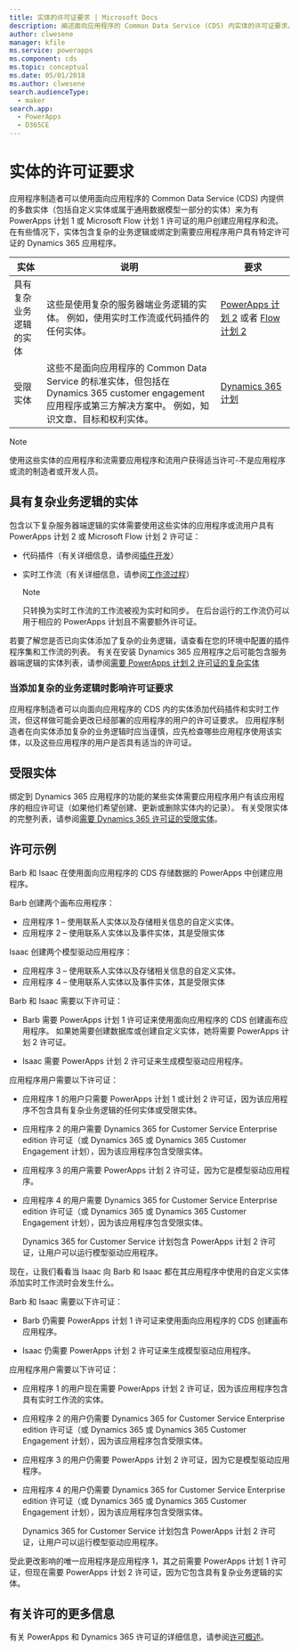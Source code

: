 ```yaml
---
title: 实体的许可证要求 | Microsoft Docs
description: 阐述面向应用程序的 Common Data Service (CDS) 内实体的许可证要求。
author: clwesene
manager: kfile
ms.service: powerapps
ms.component: cds
ms.topic: conceptual
ms.date: 05/01/2018
ms.author: clwesene
search.audienceType:
  - maker
search.app:
  - PowerApps
  - D365CE
---
```


# <a name="license-requirements-for-entities"></a>实体的许可证要求
应用程序制造者可以使用面向应用程序的 Common Data Service (CDS) 内提供的多数实体（包括自定义实体或属于通用数据模型一部分的实体）来为有 PowerApps 计划 1 或 Microsoft Flow 计划 1 许可证的用户创建应用程序和流。 在有些情况下，实体包含复杂的业务逻辑或绑定到需要应用程序用户具有特定许可证的 Dynamics 365 应用程序。 


|实体    |说明    |要求    |
|---------|---------|---------|
|具有复杂业务逻辑的实体   | 这些是使用复杂的服务器端业务逻辑的实体。 例如，使用实时工作流或代码插件的任何实体。       |  [PowerApps 计划 2](https://powerapps.microsoft.com/pricing/) 或者 [Flow 计划 2](https://flow.microsoft.com/pricing/)        |
|受限实体  |  这些不是面向应用程序的 Common Data Service 的标准实体，但包括在 Dynamics 365 customer engagement 应用程序或第三方解决方案中。 例如，知识文章、目标和权利实体。     |  [Dynamics 365 计划](https://dynamics.microsoft.com/pricing/)      | 


> [!NOTE]
> 使用这些实体的应用程序和流需要应用程序和流用户获得适当许可-不是应用程序或流的制造者或开发人员。

## <a name="entities-with-complex-business-logic"></a>具有复杂业务逻辑的实体
包含以下复杂服务器端逻辑的实体需要使用这些实体的应用程序或流用户具有 PowerApps 计划 2 或 Microsoft Flow 计划 2 许可证：

* 代码插件（有关详细信息，请参阅[插件开发](https://docs.microsoft.com/dynamics365/customer-engagement/developer/plugin-development)）
* 实时工作流（有关详细信息，请参阅[工作流过程](https://docs.microsoft.com/dynamics365/customer-engagement/customize/workflow-processes)）

    > [!NOTE]
    >  只转换为实时工作流的工作流被视为实时和同步。 在后台运行的工作流仍可以用于相应的 PowerApps 计划且不需要额外许可证。

若要了解您是否已向实体添加了复杂的业务逻辑，请查看在您的环境中配置的插件程序集和工作流的列表。 有关在安装 Dynamics 365 应用程序之后可能包含服务器端逻辑的实体列表，请参阅[需要 PowerApps 计划 2 许可证的复杂实体](data-platform-complex-entities.md)  

### <a name="impacting-license-requirements-when-adding-complex-business-logic"></a>当添加复杂的业务逻辑时影响许可证要求
应用程序制造者可以向面向应用程序的 CDS 内的实体添加代码插件和实时工作流，但这样做可能会更改已经部署的应用程序的用户的许可证要求。 应用程序制造者在向实体添加复杂的业务逻辑时应当谨慎，应先检查哪些应用程序使用该实体，以及这些应用程序的用户是否具有适当的许可证。

## <a name="restricted-entities"></a>受限实体
绑定到 Dynamics 365 应用程序的功能的某些实体需要应用程序用户有该应用程序的相应许可证（如果他们希望创建、更新或删除实体内的记录）。 有关受限实体的完整列表，请参阅[需要 Dynamics 365 许可证的受限实体](data-platform-restricted-entities.md)。

## <a name="licensing-examples"></a>许可示例
Barb 和 Isaac 在使用面向应用程序的 CDS 存储数据的 PowerApps 中创建应用程序。

Barb 创建两个画布应用程序：

* 应用程序 1 &ndash; 使用联系人实体以及存储相关信息的自定义实体。
* 应用程序 2 &ndash; 使用联系人实体以及事件实体，其是受限实体

Isaac 创建两个模型驱动应用程序：

* 应用程序 3 &ndash; 使用联系人实体以及存储相关信息的自定义实体。
* 应用程序 4 &ndash; 使用联系人实体以及事件实体，其是受限实体

Barb 和 Isaac 需要以下许可证：
* Barb 需要 PowerApps 计划 1 许可证来使用面向应用程序的 CDS 创建画布应用程序。 如果她需要创建数据库或创建自定义实体，她将需要 PowerApps 计划 2 许可证。

* Isaac 需要 PowerApps 计划 2 许可证来生成模型驱动应用程序。

应用程序用户需要以下许可证：
* 应用程序 1 的用户只需要 PowerApps 计划 1 或计划 2 许可证，因为该应用程序不包含具有复杂业务逻辑的任何实体或受限实体。

* 应用程序 2 的用户需要 Dynamics 365 for Customer Service Enterprise edition 许可证（或 Dynamics 365 或 Dynamics 365 Customer Engagement 计划），因为该应用程序包含受限实体。

* 应用程序 3 的用户需要 PowerApps 计划 2 许可证，因为它是模型驱动应用程序。

* 应用程序 4 的用户需要 Dynamics 365 for Customer Service Enterprise edition 许可证（或 Dynamics 365 或 Dynamics 365 Customer Engagement 计划），因为该应用程序包含受限实体。

    Dynamics 365 for Customer Service 计划包含 PowerApps 计划 2 许可证，让用户可以运行模型驱动应用程序。

现在，让我们看看当 Isaac 向 Barb 和 Isaac 都在其应用程序中使用的自定义实体添加实时工作流时会发生什么。

Barb 和 Isaac 需要以下许可证：
* Barb 仍需要 PowerApps 计划 1 许可证来使用面向应用程序的 CDS 创建画布应用程序。

* Isaac 仍需要 PowerApps 计划 2 许可证来生成模型驱动应用程序。

应用程序用户需要以下许可证：
* 应用程序 1 的用户现在需要 PowerApps 计划 2 许可证，因为该应用程序包含具有实时工作流的实体。

* 应用程序 2 的用户仍需要 Dynamics 365 for Customer Service Enterprise edition 许可证（或 Dynamics 365 或 Dynamics 365 Customer Engagement 计划），因为该应用程序包含受限实体。 

* 应用程序 3 的用户仍需要 PowerApps 计划 2 许可证，因为它是模型驱动应用程序。

* 应用程序 4 的用户仍需要 Dynamics 365 for Customer Service Enterprise edition 许可证（或 Dynamics 365 或 Dynamics 365 Customer Engagement 计划），因为该应用程序包含受限实体。

    Dynamics 365 for Customer Service 计划包含 PowerApps 计划 2 许可证，让用户可以运行模型驱动应用程序。

受此更改影响的唯一应用程序是应用程序 1，其之前需要 PowerApps 计划 1 许可证，但现在需要 PowerApps 计划 2 许可证，因为它包含具有复杂业务逻辑的实体。 

## <a name="more-about-licensing"></a>有关许可的更多信息
有关 PowerApps 和 Dynamics 365 许可证的详细信息，请参阅[许可概述](../../administrator/pricing-billing-skus.md)。
